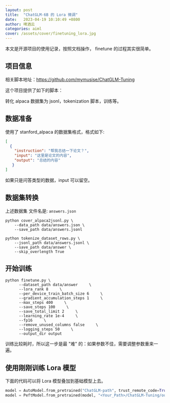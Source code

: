 ```yaml
---
layout: post
title:  "ChatGLM-6B 的 Lora 微调"
date:   2023-04-19 10:10:49 +0800
author: 啤酒云
categories: aiml
cover: /assets/cover/finetuning_lora.jpg
---
```


本文是开源项目的使用记录，按照文档操作， finetune 的过程其实很简单。

## 项目信息

相关脚本地址：<https://github.com/mymusise/ChatGLM-Tuning>

这个项目提供了如下的脚本：

转化 alpaca 数据集为 jsonl，tokenization 脚本，训练等。

## 数据准备

使用了 stanford_alpaca 的数据集格式，格式如下:

```json
[
  {
    "instruction": "帮我总结一下论文？",
    "input": "这里是论文的内容",
    "output": "总结的内容" 
   }
]
```

如果只是问答类型的数据，input 可以留空。

## 数据集转换

上述数据集 文件名是: `answers.json`

```shell
python cover_alpaca2jsonl.py \
    --data_path data/answers.json \
    --save_path data/answers.jsonl

python tokenize_dataset_rows.py \
    --jsonl_path data/answers.jsonl \
    --save_path data/answer \
    --skip_overlength True
```

## 开始训练

```shell
python finetune.py \
      --dataset_path data/answer     \
      --lora_rank 8     \
      --per_device_train_batch_size 6     \
      --gradient_accumulation_steps 1     \
      --max_steps 400     \
      --save_steps 100     \
      --save_total_limit 2     \
      --learning_rate 1e-4     \
      --fp16     \
      --remove_unused_columns false     \
      --logging_steps 50     \
      --output_dir output

```

训练比较耗时，所以这一步是最 "难" 的：如果参数不佳，需要调整参数重来一遍。

## 使用刚刚训练 Lora 模型

下面的代码可以将 Lora 模型叠加到基础模型上去。

```python
model = AutoModel.from_pretrained("ChatGLM-path", trust_remote_code=True)
model = PeftModel.from_pretrained(model, "<Your_Path>/ChatGLM-Tuning/output", fan_in_fan_out=False)
```
